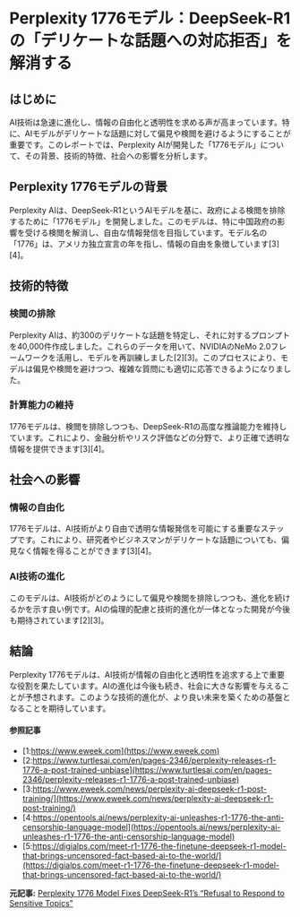 # Perplexity 1776モデル：DeepSeek-R1の「デリケートな話題への対応拒否」を解消する

## はじめに

AI技術は急速に進化し、情報の自由化と透明性を求める声が高まっています。特に、AIモデルがデリケートな話題に対して偏見や検閲を避けるようにすることが重要です。このレポートでは、Perplexity AIが開発した「1776モデル」について、その背景、技術的特徴、社会への影響を分析します。

## Perplexity 1776モデルの背景

Perplexity AIは、DeepSeek-R1というAIモデルを基に、政府による検閲を排除するために「1776モデル」を開発しました。このモデルは、特に中国政府の影響を受ける検閲を解消し、自由な情報発信を目指しています。モデル名の「1776」は、アメリカ独立宣言の年を指し、情報の自由を象徴しています[3][4]。

## 技術的特徴

### 検閲の排除

Perplexity AIは、約300のデリケートな話題を特定し、それに対するプロンプトを40,000件作成しました。これらのデータを用いて、NVIDIAのNeMo 2.0フレームワークを活用し、モデルを再訓練しました[2][3]。このプロセスにより、モデルは偏見や検閲を避けつつ、複雑な質問にも適切に応答できるようになりました。

### 計算能力の維持

1776モデルは、検閲を排除しつつも、DeepSeek-R1の高度な推論能力を維持しています。これにより、金融分析やリスク評価などの分野で、より正確で透明な情報を提供できます[3][4]。

## 社会への影響

### 情報の自由化

1776モデルは、AI技術がより自由で透明な情報発信を可能にする重要なステップです。これにより、研究者やビジネスマンがデリケートな話題についても、偏見なく情報を得ることができます[3][4]。

### AI技術の進化

このモデルは、AI技術がどのようにして偏見や検閲を排除しつつも、進化を続けるかを示す良い例です。AIの倫理的配慮と技術的進化が一体となった開発が今後も期待されています[2][3]。

## 結論

Perplexity 1776モデルは、AI技術が情報の自由化と透明性を追求する上で重要な役割を果たしています。AIの進化は今後も続き、社会に大きな影響を与えることが予想されます。このような技術的進化が、より良い未来を築くための基盤となることを期待しています。

#### 参照記事
- [1:https://www.eweek.com](https://www.eweek.com)
- [2:https://www.turtlesai.com/en/pages-2346/perplexity-releases-r1-1776-a-post-trained-unbiase](https://www.turtlesai.com/en/pages-2346/perplexity-releases-r1-1776-a-post-trained-unbiase)
- [3:https://www.eweek.com/news/perplexity-ai-deepseek-r1-post-training/](https://www.eweek.com/news/perplexity-ai-deepseek-r1-post-training/)
- [4:https://opentools.ai/news/perplexity-ai-unleashes-r1-1776-the-anti-censorship-language-model](https://opentools.ai/news/perplexity-ai-unleashes-r1-1776-the-anti-censorship-language-model)
- [5:https://digialps.com/meet-r1-1776-the-finetune-deepseek-r1-model-that-brings-uncensored-fact-based-ai-to-the-world/](https://digialps.com/meet-r1-1776-the-finetune-deepseek-r1-model-that-brings-uncensored-fact-based-ai-to-the-world/)


**元記事:** [Perplexity 1776 Model Fixes DeepSeek-R1’s “Refusal to Respond to Sensitive Topics”](https://www.eweek.com/news/perplexity-ai-deepseek-r1-post-training/)